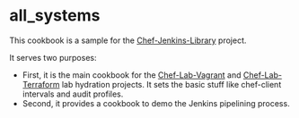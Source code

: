 # all_systems

This cookbook is a sample for the [Chef-Jenkins-Library](https://github.com/jmassardo/Chef-Jenkins-Library) project.

It serves two purposes:

* First, it is the main cookbook for the [Chef-Lab-Vagrant](https://github.com/jmassardo/Chef-Lab-Vagrant) and [Chef-Lab-Terraform](https://github.com/jmassardo/Chef-Lab-Terraform) lab hydration projects. It sets the basic stuff like chef-client intervals and audit profiles.
* Second, it provides a cookbook to demo the Jenkins pipelining process.
